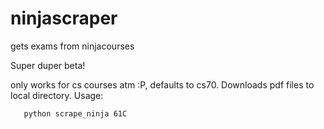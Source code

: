 ninjascraper
============

gets exams from ninjacourses

Super duper beta!

only works for cs courses atm :P,
defaults to cs70. Downloads pdf files to local directory.
Usage: 

``` 
   python scrape_ninja 61C 

```
